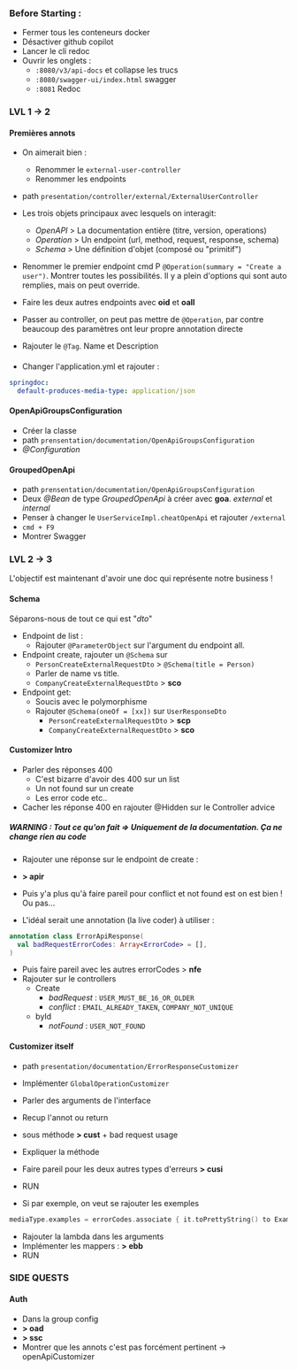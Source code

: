 ### Before Starting : 
- Fermer tous les conteneurs docker
- Désactiver github copilot
- Lancer le cli redoc
- Ouvrir les onglets : 
  - `:8080/v3/api-docs` et collapse les trucs
  - `:8080/swagger-ui/index.html` swagger
  - `:8081` Redoc



### LVL 1 -> 2

#### Premières annots
- On aimerait bien : 
  - Renommer le `external-user-controller`
  - Renommer les endpoints
- path `presentation/controller/external/ExternalUserController`
- Les trois objets principaux avec lesquels on interagit:
  - _OpenAPI_ > La documentation entière (titre, version, operations)
  - _Operation_ > Un endpoint (url, method, request, response, schema)
  - _Schema_ > Une définition d'objet (composé ou "primitif")
- Renommer le premier endpoint cmd P `@Operation(summary = "Create a user")`. Montrer toutes les possibilités. Il y a plein d'options qui sont auto remplies, mais on peut override.
- Faire les deux autres endpoints avec **oid** et **oall**

- Passer au controller, on peut pas mettre de `@Operation`, par contre beaucoup des paramètres ont leur propre annotation directe
- Rajouter le `@Tag`. Name et Description

####
- Changer l'application.yml et rajouter :
```yml
springdoc:
  default-produces-media-type: application/json
```

#### OpenApiGroupsConfiguration
- Créer la classe
- path `prensentation/documentation/OpenApiGroupsConfiguration`
- _@Configuration_

#### GroupedOpenApi
- path `prensentation/documentation/OpenApiGroupsConfiguration`
- Deux _@Bean_ de type _GroupedOpenApi_ à créer avec **goa**. _external_ et _internal_
- Penser à changer le `UserServiceImpl.cheatOpenApi` et rajouter `/external`
- `cmd + F9`
- Montrer Swagger

### LVL 2 -> 3

L'objectif est maintenant d'avoir une doc qui représente notre business !

#### Schema 
Séparons-nous de tout ce qui est "_dto_"
- Endpoint de list : 
  - Rajouter `@ParameterObject` sur l'argument du endpoint all.
- Endpoint create, rajouter un `@Schema` sur 
  - `PersonCreateExternalRequestDto` > `@Schema(title = Person)`
  - Parler de name vs title.
  - `CompanyCreateExternalRequestDto` > **sco**
- Endpoint get: 
  - Soucis avec le polymorphisme
  - Rajouter `@Schema(oneOf = [xx])` sur `UserResponseDto`
    - `PersonCreateExternalRequestDto` > **scp**
    - `CompanyCreateExternalRequestDto` > **sco**


#### Customizer Intro
- Parler des réponses 400
  - C'est bizarre d'avoir des 400 sur un list
  - Un not found sur un create
  - Les error code etc..
- Cacher les réponse 400 en rajouter @Hidden sur le Controller advice

##### WARNING : Tout ce qu'on fait => Uniquement de la documentation. Ça ne change rien au code


- Rajouter une réponse sur le endpoint de create :
- **> apir**

- Puis y'a plus qu'à faire pareil pour conflict et not found est on est bien ! Ou pas...
- L'idéal serait une annotation (la live coder) à utiliser : 
```kotlin
annotation class ErrorApiResponse(
  val badRequestErrorCodes: Array<ErrorCode> = [],
)
```
- Puis faire pareil avec les autres errorCodes > **nfe**
- Rajouter sur le controllers 
  - Create
    - _badRequest_ : `USER_MUST_BE_16_OR_OLDER`
    - _conflict_ : `EMAIL_ALREADY_TAKEN`, `COMPANY_NOT_UNIQUE`
  - byId
    - _notFound_ : `USER_NOT_FOUND`

#### Customizer itself
- path `presentation/documentation/ErrorResponseCustomizer`
- Implémenter `GlobalOperationCustomizer`
- Parler des arguments de l'interface
- Recup l'annot ou return
- sous méthode **> cust** + bad request usage
- Expliquer la méthode
- Faire pareil pour les deux autres types d'erreurs **> cusi**
- RUN


- Si par exemple, on veut se rajouter les exemples
```kotlin
mediaType.examples = errorCodes.associate { it.toPrettyString() to Example().apply { value = bodyBuilder(it) } }
```
- Rajouter la lambda dans les arguments
- Implémenter les mappers : **> ebb**
- RUN

### SIDE QUESTS 

#### Auth 
- Dans la group config
- **> oad**
- **> ssc**
- Montrer que les annots c'est pas forcément pertinent -> openApiCustomizer
